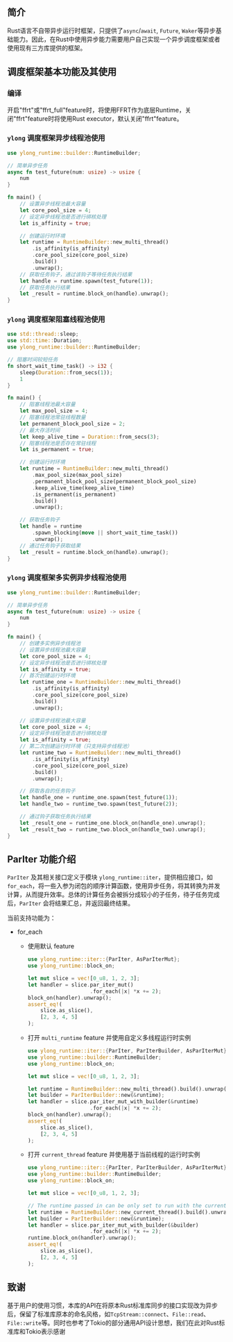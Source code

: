 ## 简介
Rust语言不自带异步运行时框架，只提供了``async``/``await``, ``Future``, ``Waker``等异步基础能力。因此，在Rust中使用异步能力需要用户自己实现一个异步调度框架或者使用现有三方库提供的框架。



## 调度框架基本功能及其使用

### 编译
开启"ffrt"或"ffrt_full"feature时，将使用FFRT作为底层Runtime，关闭"ffrt"feature时将使用Rust executor，默认关闭"ffrt"feature。

### `ylong` 调度框架异步线程池使用

```rust
use ylong_runtime::builder::RuntimeBuilder;

// 简单异步任务
async fn test_future(num: usize) -> usize {
    num
}

fn main() {
    // 设置异步线程池最大容量
    let core_pool_size = 4;
    // 设定异步线程池是否进行绑核处理
    let is_affinity = true;

    // 创建运行时环境
    let runtime = RuntimeBuilder::new_multi_thread()
        .is_affinity(is_affinity)
        .core_pool_size(core_pool_size)
        .build()
        .unwrap();
    // 获取任务钩子，通过该钩子等待任务执行结果
    let handle = runtime.spawn(test_future(1));
    // 获取任务执行结果
    let _result = runtime.block_on(handle).unwrap();
}
```

### `ylong` 调度框架阻塞线程池使用

```rust
use std::thread::sleep;
use std::time::Duration;
use ylong_runtime::builder::RuntimeBuilder;

// 阻塞时间较短任务
fn short_wait_time_task() -> i32 {
    sleep(Duration::from_secs(1));
    1
}

fn main() {
    // 阻塞线程池最大容量
    let max_pool_size = 4;
    // 阻塞线程池常驻线程数量
    let permanent_block_pool_size = 2;
    // 最大存活时间
    let keep_alive_time = Duration::from_secs(3);
    // 阻塞线程池是否存在常驻线程
    let is_permanent = true;

    // 创建运行时环境
    let runtime = RuntimeBuilder::new_multi_thread()
        .max_pool_size(max_pool_size)
        .permanent_block_pool_size(permanent_block_pool_size)
        .keep_alive_time(keep_alive_time)
        .is_permanent(is_permanent)
        .build()
        .unwrap();

    // 获取任务钩子
    let handle = runtime
        .spawn_blocking(move || short_wait_time_task())
        .unwrap();
    // 通过任务钩子获取结果
    let _result = runtime.block_on(handle).unwrap();
}
```

### `ylong` 调度框架多实例异步线程池使用

```rust
use ylong_runtime::builder::RuntimeBuilder;

// 简单异步任务
async fn test_future(num: usize) -> usize {
    num
}

fn main() {
    // 创建多实例异步线程池
    // 设置异步线程池最大容量
    let core_pool_size = 4;
    // 设定异步线程池是否进行绑核处理
    let is_affinity = true;
    // 首次创建运行时环境
    let runtime_one = RuntimeBuilder::new_multi_thread()
        .is_affinity(is_affinity)
        .core_pool_size(core_pool_size)
        .build()
        .unwrap();

    // 设置异步线程池最大容量
    let core_pool_size = 4;
    // 设定异步线程池是否进行绑核处理
    let is_affinity = true;
    // 第二次创建运行时环境（只支持异步线程池）
    let runtime_two = RuntimeBuilder::new_multi_thread()
        .is_affinity(is_affinity)
        .core_pool_size(core_pool_size)
        .build()
        .unwrap();

    // 获取各自的任务钩子
    let handle_one = runtime_one.spawn(test_future(1));
    let handle_two = runtime_two.spawn(test_future(2));

    // 通过钩子获取任务执行结果
    let _result_one = runtime_one.block_on(handle_one).unwrap();
    let _result_two = runtime_two.block_on(handle_two).unwrap();
}
```

## ParIter 功能介绍

`ParIter` 及其相关接口定义于模块 `ylong_runtime::iter`，提供相应接口，如 `for_each`，将一些入参为闭包的顺序计算函数，使用异步任务，将其转换为并发计算，从而提升效率。总体的计算任务会被拆分成较小的子任务，待子任务完成后，`ParIter` 会将结果汇总，并返回最终结果。

当前支持功能为：
- for_each
  - 使用默认 feature
    ```rust
    use ylong_runtime::iter::{ParIter, AsParIterMut};
    use ylong_runtime::block_on;
    
    let mut slice = vec![0_u8, 1, 2, 3];
    let handler = slice.par_iter_mut()
                        .for_each(|x| *x += 2);
    block_on(handler).unwrap();
    assert_eq!(
        slice.as_slice(),
        [2, 3, 4, 5]
    );
    ```

  - 打开 `multi_runtime` feature 并使用自定义多线程运行时实例
    ```rust
    use ylong_runtime::iter::{ParIter, ParIterBuilder, AsParIterMut};
    use ylong_runtime::builder::RuntimeBuilder;
    use ylong_runtime::block_on;
    
    let mut slice = vec![0_u8, 1, 2, 3];
    
    let runtime = RuntimeBuilder::new_multi_thread().build().unwrap();
    let builder = ParIterBuilder::new(&runtime);
    let handler = slice.par_iter_mut_with_builder(&runtime)
                        .for_each(|x| *x += 2);
    block_on(handler).unwrap();
    assert_eq!(
        slice.as_slice(),
        [2, 3, 4, 5]
    );
    ```

  - 打开 `current_thread` feature 并使用基于当前线程的运行时实例
    ```rust
    use ylong_runtime::iter::{ParIter, ParIterBuilder, AsParIterMut};
    use ylong_runtime::builder::RuntimeBuilder;
    use ylong_runtime::block_on;
    
    let mut slice = vec![0_u8, 1, 2, 3];
    
    // The runtime passed in can be only set to run with the current thread
    let runtime = RuntimeBuilder::new_current_thread().build().unwrap();
    let builder = ParIterBuilder::new(&runtime);
    let handler = slice.par_iter_mut_with_builder(&builder)
                        .for_each(|x| *x += 2);
    runtime.block_on(handler).unwrap();
    assert_eq!(
        slice.as_slice(),
        [2, 3, 4, 5]
    );
    ```
    
## 致谢

基于用户的使用习惯，本库的API在将原本Rust标准库同步的接口实现改为异步后，保留了标准库原本的命名风格，如``TcpStream::connect``、``File::read``、``File::write``等。同时也参考了Tokio的部分通用API设计思想，我们在此对Rust标准库和Tokio表示感谢